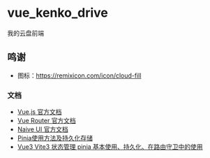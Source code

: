 # vue_kenko_drive

我的云盘前端


## 鸣谢

- 图标：https://remixicon.com/icon/cloud-fill

### 文档

- [Vue.js 官方文档](https://cn.vuejs.org/)
- [Vue Router 官方文档](https://router.vuejs.org/)
- [Naive UI 官方文档](https://www.naiveui.com/)
- [Pinia使用方法及持久化存储](https://blog.csdn.net/m0_53808238/article/details/129751966)
- [Vue3 Vite3 状态管理 pinia 基本使用、持久化、在路由守卫中的使用](https://zhuanlan.zhihu.com/p/572165769)
